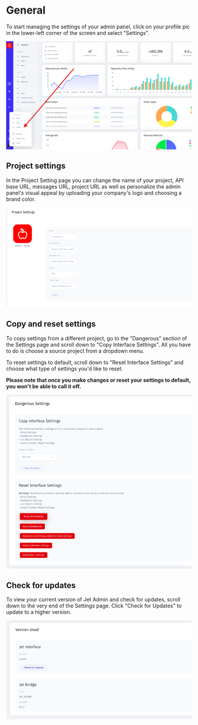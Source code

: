 # General

To start managing the settings of your admin panel, click on your profile pic in the lower-left corner of the screen and select "Settings". 

![](../../.gitbook/assets/snimok-ekrana-2019-07-30-v-16.05.34.png)

## Project settings

In the Project Setting page you can change the name of your project, API base URL, messages  URL, project URL as well as personalize the admin panel's visual appeal by uploading your company's logo and choosing a brand color.

![](../../.gitbook/assets/snimok-ekrana-2019-07-30-v-23.21.33.png)

## Copy and reset settings

To copy settings from a different project, go to the "Dangerous" section of the Settings page and scroll down to "Copy Interface Settings". All you have to do is choose a source project from a dropdown menu.

To reset settings to default, scroll down to "Reset Interface Settings" and choose what type of settings you'd like to reset.

**Please note that once you make changes or reset your settings to default, you won't be able to call it off.**

![](../../.gitbook/assets/snimok-ekrana-2019-07-30-v-23.22.09.png)

## Check for updates

To view your current version of Jet Admin and check for updates, scroll down to the very end of the Settings page. Click "Check for Updates" to update to a higher version.

![](../../.gitbook/assets/snimok-ekrana-2019-07-30-v-23.22.58.png)


